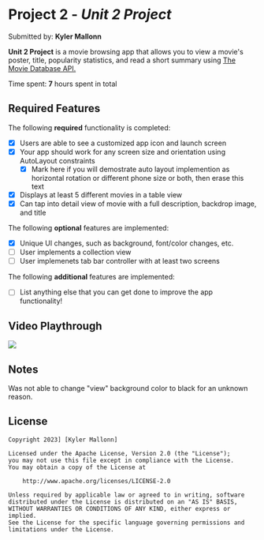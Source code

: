 # Project 2 - *Unit 2 Project*

Submitted by: **Kyler Mallonn**

**Unit 2 Project** is a movie browsing app that allows you to view a movie's poster, title, popularity statistics, and read a short summary using [The Movie Database API.](https://api.themoviedb.org/3/movie/now_playing?api_key=a07e22bc18f5cb106bfe4cc1f83ad8ed)

Time spent: **7** hours spent in total

## Required Features

The following **required** functionality is completed:

- [x] Users are able to see a customized app icon and launch screen
- [x] Your app should work for any screen size and orientation using AutoLayout constraints
  - [x] Mark here if you will demostrate auto layout implemention as horizontal rotation or different phone size or both, then erase this text
- [x] Displays at least 5 different movies in a table view
- [x] Can tap into detail view of movie with a full description, backdrop image, and title
 
The following **optional** features are implemented:

- [x] Unique UI changes, such as background, font/color changes, etc.
- [ ] User implements a collection view
- [ ] User implemenets tab bar controller with at least two screens

The following **additional** features are implemented:

- [ ] List anything else that you can get done to improve the app functionality!

## Video Playthrough

<div>
    <a href="https://www.loom.com/share/66872b4bca1a4e35b3fd1c3178aa2a37">
    </a>
    <a href="https://www.loom.com/share/66872b4bca1a4e35b3fd1c3178aa2a37">
      <img style="max-width:300px;" src="https://cdn.loom.com/sessions/thumbnails/66872b4bca1a4e35b3fd1c3178aa2a37-with-play.gif">
    </a>
  </div>

## Notes

Was not able to change "view" background color to black for an unknown reason.

## License

    Copyright 2023] [Kyler Mallonn]

    Licensed under the Apache License, Version 2.0 (the "License");
    you may not use this file except in compliance with the License.
    You may obtain a copy of the License at

        http://www.apache.org/licenses/LICENSE-2.0

    Unless required by applicable law or agreed to in writing, software
    distributed under the License is distributed on an "AS IS" BASIS,
    WITHOUT WARRANTIES OR CONDITIONS OF ANY KIND, either express or implied.
    See the License for the specific language governing permissions and
    limitations under the License.
